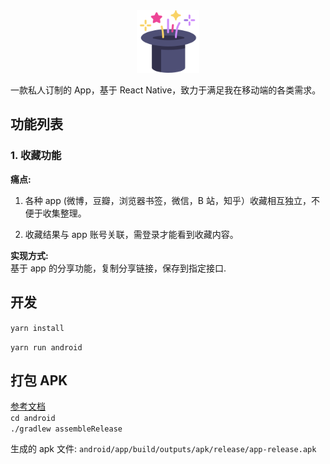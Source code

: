 <div style="text-align:center;">
<img src='https://raw.githubusercontent.com/yes1am/PicBed/master/img/magic-hat.png' style="width: 100px;">
</div>

一款私人订制的 App，基于 React Native，致力于满足我在移动端的各类需求。  

## 功能列表

### 1. 收藏功能

**痛点:**  

1. 各种 app (微博，豆瓣，浏览器书签，微信，B 站，知乎）收藏相互独立，不便于收集整理。

2. 收藏结果与 app 账号关联，需登录才能看到收藏内容。

**实现方式:**  
基于 app 的分享功能，复制分享链接，保存到指定接口.  

## 开发

`yarn install`  

`yarn run android`

## 打包 APK

[参考文档](https://reactnative.cn/docs/signed-apk-android/#%E7%94%9F%E6%88%90%E4%B8%80%E4%B8%AA%E7%AD%BE%E5%90%8D%E5%AF%86%E9%92%A5)  
`cd android`  
`./gradlew assembleRelease`  

生成的 apk 文件: `android/app/build/outputs/apk/release/app-release.apk`